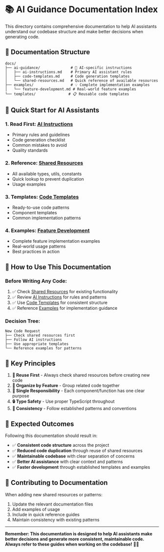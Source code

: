 # 📚 **AI Guidance Documentation Index**

This directory contains comprehensive documentation to help AI assistants understand our codebase structure and make better decisions when generating code.

## 📁 **Documentation Structure**

```
docs/
├── ai-guidance/              # 🤖 AI-specific instructions
│   ├── ai-instructions.md    # Primary AI assistant rules
│   ├── code-templates.md     # Code generation templates
│   └── shared-resources.md   # Quick reference of available resources
├── examples/                 # 💡 Complete implementation examples
│   └── feature-development.md # Real-world feature examples
└── templates/               # 📋 Reusable code templates
```

## 🎯 **Quick Start for AI Assistants**

### **1. Read First: [AI Instructions](ai-guidance/ai-instructions.md)**
- Primary rules and guidelines
- Code generation checklist
- Common mistakes to avoid
- Quality standards

### **2. Reference: [Shared Resources](ai-guidance/shared-resources.md)**
- All available types, utils, constants
- Quick lookup to prevent duplication
- Usage examples

### **3. Templates: [Code Templates](ai-guidance/code-templates.md)**
- Ready-to-use code patterns
- Component templates
- Common implementation patterns

### **4. Examples: [Feature Development](examples/feature-development.md)**
- Complete feature implementation examples
- Real-world usage patterns
- Best practices in action

## 🔧 **How to Use This Documentation**

### **Before Writing Any Code:**
1. ✅ Check [Shared Resources](ai-guidance/shared-resources.md) for existing functionality
2. ✅ Review [AI Instructions](ai-guidance/ai-instructions.md) for rules and patterns
3. ✅ Use [Code Templates](ai-guidance/code-templates.md) for consistent structure
4. ✅ Reference [Examples](examples/feature-development.md) for implementation guidance

### **Decision Tree:**
```
New Code Request
├── Check shared resources first
├── Follow AI instructions
├── Use appropriate templates
└── Reference examples for patterns
```

## 🎨 **Key Principles**

1. **🔄 Reuse First** - Always check shared resources before creating new code
2. **📁 Organize by Feature** - Group related code together
3. **🎯 Single Responsibility** - Each component/function has one clear purpose
4. **🔒 Type Safety** - Use proper TypeScript throughout
5. **📖 Consistency** - Follow established patterns and conventions

## 🚀 **Expected Outcomes**

Following this documentation should result in:
- ✅ **Consistent code structure** across the project
- ✅ **Reduced code duplication** through reuse of shared resources
- ✅ **Maintainable codebase** with clear separation of concerns
- ✅ **Better AI assistance** with clear context and patterns
- ✅ **Faster development** through established templates and examples

## 📝 **Contributing to Documentation**

When adding new shared resources or patterns:
1. Update the relevant documentation files
2. Add examples of usage
3. Include in quick reference guides
4. Maintain consistency with existing patterns

---

**Remember: This documentation is designed to help AI assistants make better decisions and generate more consistent, maintainable code. Always refer to these guides when working on the codebase!** 🤖✨